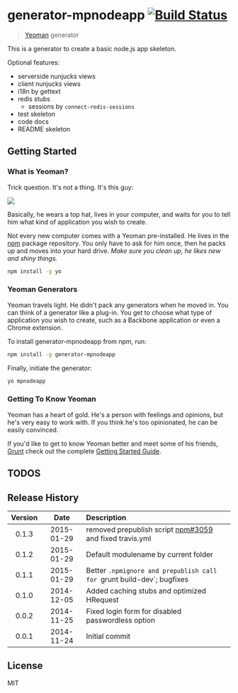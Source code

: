 # generator-mpnodeapp [![Build Status](https://secure.travis-ci.org/mpneuried/generator-mpnodeapp.png?branch=master)](https://travis-ci.org/mpneuried/generator-mpnodeapp)

> [Yeoman](http://yeoman.io) generator

This is a generator to create a basic node.js app skeleton.

Optional features:

- serverside nunjucks views
- client nunjucks views
- i18n by gettext
- redis stubs
	- sessions by `connect-redis-sessions`
- test skeleton
- code docs
- README skeleton

## Getting Started

### What is Yeoman?

Trick question. It's not a thing. It's this guy:

![](http://i.imgur.com/JHaAlBJ.png)

Basically, he wears a top hat, lives in your computer, and waits for you to tell him what kind of application you wish to create.

Not every new computer comes with a Yeoman pre-installed. He lives in the [npm](https://npmjs.org) package repository. You only have to ask for him once, then he packs up and moves into your hard drive. *Make sure you clean up, he likes new and shiny things.*

```bash
npm install -g yo
```

### Yeoman Generators

Yeoman travels light. He didn't pack any generators when he moved in. You can think of a generator like a plug-in. You get to choose what type of application you wish to create, such as a Backbone application or even a Chrome extension.

To install generator-mpnodeapp from npm, run:

```bash
npm install -g generator-mpnodeapp
```

Finally, initiate the generator:

```bash
yo mpnodeapp
```

### Getting To Know Yeoman

Yeoman has a heart of gold. He's a person with feelings and opinions, but he's very easy to work with. If you think he's too opinionated, he can be easily convinced.

If you'd like to get to know Yeoman better and meet some of his friends, [Grunt](http://gruntjs.com) check out the complete [Getting Started Guide](https://github.com/yeoman/yeoman/wiki/Getting-Started).

## TODOS

## Release History
|Version|Date|Description|
|:--:|:--:|:--|
|0.1.3|2015-01-29|removed prepublish script [npm#3059](https://github.com/npm/npm/issues/3059) and fixed travis.yml|
|0.1.2|2015-01-29|Default modulename by current folder|
|0.1.1|2015-01-29|Better `.npmignore and prepublish call for `grunt build-dev`; bugfixes|
|0.1.0|2014-12-05|Added caching stubs and optimized HRequest|
|0.0.2|2014-11-25|Fixed login form for disabled passwordless option|
|0.0.1|2014-11-24|Initial commit|

## License

MIT